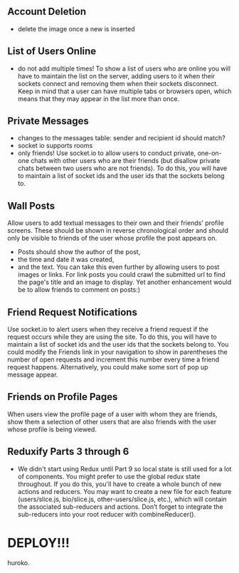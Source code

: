 ## Account Deletion

-   delete the image once a new is inserted

## List of Users Online

-   do not add multiple times!
    To show a list of users who are online you will have to maintain the list on the server, adding users to it when their sockets connect and removing them when their sockets disconnect. Keep in mind that a user can have multiple tabs or browsers open, which means that they may appear in the list more than once.

## Private Messages

-   changes to the messages table: sender and recipient id should match?
-   socket io supports rooms
-   only friends!
    Use socket.io to allow users to conduct private, one-on-one chats with other users who are their friends (but disallow private chats between two users who are not friends). To do this, you will have to maintain a list of socket ids and the user ids that the sockets belong to.

## Wall Posts

Allow users to add textual messages to their own and their friends' profile screens. These should be shown in reverse chronological order and should only be visible to friends of the user whose profile the post appears on.

-   Posts should show the author of the post,
-   the time and date it was created,
-   and the text.
    You can take this even further by allowing users to post images or links. For link posts you could crawl the submitted url to find the page's title and an image to display.
    Yet another enhancement would be to allow friends to comment on posts:)

## Friend Request Notifications

Use socket.io to alert users when they receive a friend request if the request occurs while they are using the site. To do this, you will have to maintain a list of socket ids and the user ids that the sockets belong to. You could modify the Friends link in your navigation to show in parentheses the number of open requests and increment this number every time a friend request happens. Alternatively, you could make some sort of pop up message appear.

## Friends on Profile Pages

When users view the profile page of a user with whom they are friends, show them a selection of other users that are also friends with the user whose profile is being viewed.

## Reduxify Parts 3 through 6

-   We didn't start using Redux until Part 9 so local state is still used for a lot of components.
    You might prefer to use the global redux state throughout. If you do this, you'll have to create a whole bunch of new actions and reducers. You may want to create a new file for each feature (users/slice.js, bio/slice.js, other-users/slice.js, etc.), which will contain the associated sub-reducers and actions. Don’t forget to integrate the sub-reducers into your root reducer with combineReducer().

# DEPLOY!!!

huroko.
